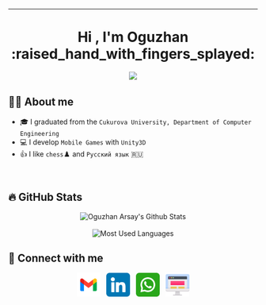___

<h1 align="center">Hi , I'm Oguzhan :raised_hand_with_fingers_splayed:</h1>
<p align="center">
  <a href="https://github.com/oarsay"><img src="https://readme-typing-svg.herokuapp.com?font=Hobo+Sans&duration=4000&pause=100&lines=Unity+Game+Developer;Casual/Hyper-casual+Games;&center=true&width=500&height=50&color=ff006b&weight=200&size=22"></a>
</p>

## :raising_hand_man:  About me

- :mortar_board: I graduated from the `Cukurova University, Department of Computer Engineering`
- :computer: I develop `Mobile Games` with `Unity3D`
- :thumbsup: I like `chess`:chess_pawn: and `Русский язык` :ru:

<br>
 
## 🔥 GitHub Stats

<p align="center">
	<img alt="Oguzhan Arsay's Github Stats" src="https://github-readme-stats.vercel.app/api?username=oarsay&theme=radical" height="192px"/>
	<br><br>
	<img alt="Most Used Languages" src="https://github-readme-stats.vercel.app/api/top-langs/?username=oarsay&theme=radical&layout=compact" height="192px"/>
</p>

## :speech_balloon: Connect with me

<p align="center">
  <a href="mailto:oguzhan.arsay@gmail.com" target=”_blank”><img src="https://github.com/oarsay/oarsay/blob/main/images/gmail.png" width="48px"></a> &nbsp
  <a href="https://www.linkedin.com/in/oarsay/" target=”_blank”><img src="https://github.com/oarsay/oarsay/blob/main/images/linkedin.png" width="48px"></a> &nbsp
  <a href="https://wa.me/905327118280" target="_blank"><img src="https://github.com/oarsay/oarsay/blob/main/images/whatsapp.png" width="48px"></a> &nbsp
  <a href="http://oguzhanarsay.com.tr/" target="_blank"><img src="https://github.com/oarsay/oarsay/blob/main/images/website.png" width="48px"></a>
</p>
